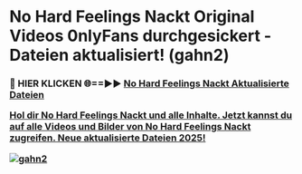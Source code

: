 # No Hard Feelings Nackt Original Videos 0nlyFans durchgesickert - Dateien aktualisiert! (gahn2)

<h3>🔴 HIER KLICKEN 🌐==►► <a href="https://tinyurl.com/h6vf6nb8" rel="nofollow">No Hard Feelings Nackt Aktualisierte Dateien

Hol dir No Hard Feelings Nackt und alle Inhalte. Jetzt kannst du auf alle Videos und Bilder von No Hard Feelings Nackt zugreifen. Neue aktualisierte Dateien 2025!

[![gahn2](https://i.imgur.com/sD4kR3V.gif)](https://tinyurl.com/h6vf6nb8)
